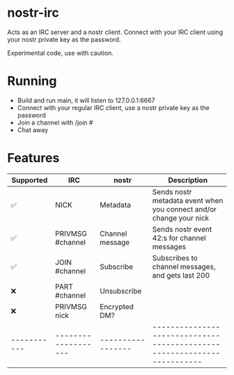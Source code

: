 # nostr-irc
Acts as an IRC server and a nostr client. Connect with your IRC client using your nostr private key as the password.

Experimental code, use with caution.

# Running

- Build and run main, it will listen to 127.0.0.1:6667
- Connect with your regular IRC client, use a nostr private key as the password
- Join a channel with /join #<pubkey>
- Chat away

# Features

| Supported |  IRC              | nostr           | Description                                                           |
|-----------|-------------------|-----------------|-----------------------------------------------------------------------|
| ✅         | NICK              | Metadata        | Sends nostr metadata event when you connect and/or change your nick   |
| ✅         | PRIVMSG #channel  | Channel message | Sends nostr event 42:s for channel messages                           |
| ✅         | JOIN #channel     | Subscribe       | Subscribes to channel messages, and gets last 200                     |
| ❌         | PART #channel     | Unsubscribe     |                                                                       |
| ❌         | PRIVMSG nick      | Encrypted DM?   |                                                                       |
|-----------|-------------------|-----------------|-----------------------------------------------------------------------|
